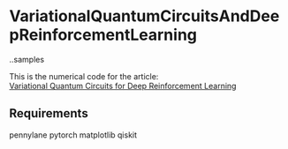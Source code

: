 # VariationalQuantumCircuitsAndDeepReinforcementLearning
..samples

This is the numerical code for the article: \
[Variational Quantum Circuits for Deep Reinforcement Learning](https://arxiv.org/abs/1907.00397)



## Requirements

pennylane
pytorch
matplotlib
qiskit
